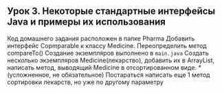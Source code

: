 ## Урок 3. Некоторые стандартные интерфейсы Java и примеры их использования
Код домашнего задания расположен в папке Pharma
Добавить интерфейс Copmparable<Medicine> к классу Medicine. Переопределить метод compareTo()
Создание экземпляров выполнено в ```main.java```
Создать несколько экземпляров Medicine(лекарство), добавить их в ArrayList, написать метод, выводящий Medicine в отсортированном виде.
*(усложненное, не обязательное) Постараться написать еще 1 метод сортировки лекарств, но уже по другому параметру


